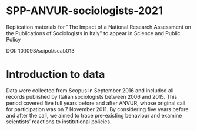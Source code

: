# SPP-ANVUR-sociologists-2021
Replication materials for "The Impact of a National Research Assessment on the Publications of Sociologists in Italy" to appear in Science and Public Policy

DOI: 10.1093/scipol/scab013

# Introduction to data
Data were collected from Scopus in September 2016 and included all records published by Italian sociologists between 2006 and 2015. This period covered five full years before and after ANVUR, whose original call for participation was on 7 November 2011. By considering five years before and after the call, we aimed to trace pre-existing behaviour and examine scientists’ reactions to institutional policies.
